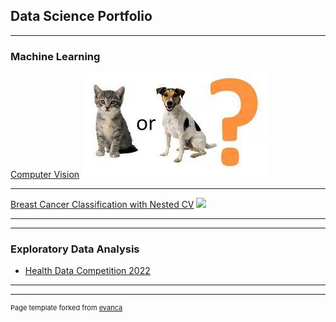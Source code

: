 ## Data Science Portfolio

---

### Machine Learning 

[Computer Vision](https://colab.research.google.com/drive/1KPe_qfrUfJOI-0rueGpRvwpUpdyqpoqT#scrollTo=5sHPuLpl3-uM)
<img src="images/catsvsdogs.jpg?raw=true"/>


---
[Breast Cancer Classification with Nested CV](file:///C:/Users/baile/Downloads/Breast%20Cancer%20Classification%20Using%20Nested%20CV.html)
<img src="images/dummy_thumbnail.jpg?raw=true"/>

---

---

### Exploratory Data Analysis

- [Health Data Competition 2022](https://github.com/baileythill/Health-Data-Competition)

---


---
<p style="font-size:11px">Page template forked from <a href="https://github.com/evanca/quick-portfolio">evanca</a></p>
<!-- Remove above link if you don't want to attibute -->
